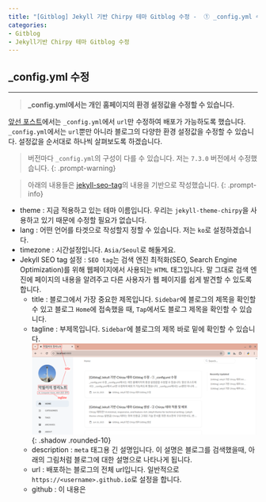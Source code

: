 ```yaml
---
title: "[Gitblog] Jekyll 기반 Chirpy 테마 Gitblog 수정 -  ① _config.yml 수정"
categories:
- Gitblog
- Jekyll기반 Chirpy 테마 Gitblog 수정
---
```


## **_config.yml 수정**
---

> **_config.yml에서는 개인 홈페이지의 환경 설정값을 수정할 수 있습니다.**

[앞선 포스트](../gitblog-gen-2/)에서는 `_config.yml`에서 `url`만 수정하여 배포가 가능하도록 했습니다. `_config.yml`에서는 `url`뿐만 아니라 블로그의 다양한 환경 설정값을 수정할 수 있습니다. 설정값을 순서대로 하나씩 살펴보도록 하겠습니다.

> 버전마다 `_config.yml`의 구성이 다를 수 있습니다. 저는 `7.3.0` 버전에서 수정했습니다.
{: .prompt-warning}

> 아래의 내용들은 [jekyll-seo-tag](https://github.com/jekyll/jekyll-seo-tag/blob/master/docs/usage.md)의 내용을 기반으로 작성했습니다.
{: .prompt-info}

- theme
: 지금 적용하고 있는 테마 이름입니다. 우리는 `jekyll-theme-chirpy`을 사용하고 있기 때문에 수정할 필요가 없습니다.
- lang
: 어떤 언어를 타겟으로 작성할지 정할 수 있습니다. 저는 `ko`로 설정하겠습니다.
- timezone
: 시간설정입니다. `Asia/Seoul`로 해둘게요.
- Jekyll SEO tag 설정
: `SEO tag`는 검색 엔진 최적화(SEO, Search Engine Optimization)를 위해 웹페이지에서 사용되는 `HTML` 태그입니다. 말 그대로 검색 엔진에 페이지의 내용을 알려주고 다른 사용자가 웹 페이지를 쉽게 발견할 수 있도록 합니다.
	- title
	: 블로그에서 가장 중요한 제목입니다. `Sidebar`에 블로그의 제목을 확인할 수 있고 블로그 `Home`에 접속했을 때,  `Tap`에서도 블로그 제목을 확인할 수 있습니다.
	- tagline
	: 부제목입니다. `Sidebar`에 블로그의 제목 바로 밑에 확인할 수 있습니다.
	![1](/assets/img/2025-06-16-gitblog-mod-1/1.png){: .shadow .rounded-10}
	- description
	: `meta` 태그용 긴 설명입니다. 이 설명은 블로그를 검색했을때, 아래의 그림처럼 블로그에 대한 설명으로 나타나게 됩니다.
	- url
	: 배포하는 블로그의 전체 url입니다. 일반적으로 `https://<username>.github.io`로 설정을 합니다.
	- github
	: 이 내용은

